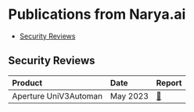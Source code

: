 # Publications from Narya.ai
* [Security Reviews](#security-reviews)

## Security Reviews
| Product | Date | Report |
| :-- | :-- | :-- |
| Aperture UniV3Automan | May 2023 | [📄]() |
